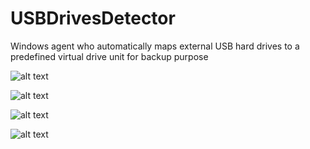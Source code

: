# USBDrivesDetector
Windows agent who automatically maps external USB hard drives to a predefined virtual drive unit for backup purpose

![alt text](https://github.com/naturosofts/USBDrivesDetector/blob/master/Resources/demo_frame.JPG)

![alt text](https://github.com/naturosofts/USBDrivesDetector/blob/master/Resources/demo_devices.JPG)

![alt text](https://github.com/naturosofts/USBDrivesDetector/blob/master/Resources/demo_tray_exit.JPG)

![alt text](https://github.com/naturosofts/USBDrivesDetector/blob/master/Resources/demo_tray.JPG)
